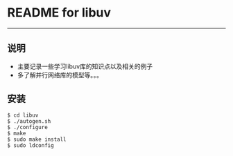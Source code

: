 # **README for libuv** #
***


## **说明** ##
* 主要记录一些学习libuv库的知识点以及相关的例子
* 多了解并行网络库的模型等。。。



## **安装** ##
    $ cd libuv
    $ ./autogen.sh
    $ ./configure
    $ make
    $ sudo make install
    $ sudo ldconfig
